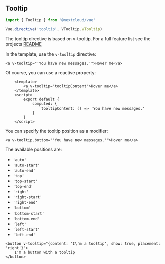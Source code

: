 ## Tooltip

```js static
import { Tooltip } from '@nextcloud/vue'

Vue.directive('tooltip', VTooltip.VTooltip)
```

The tooltip directive is based on v-tooltip. For a full feature list see the projects [README](https://github.com/Akryum/v-tooltip/blob/master/README.md#directive)

In the template, use the `v-tooltip` directive:

```vue
<a v-tooltip="'You have new messages.'">Hover me</a>
```

Of course, you can use a reactive property:

```vue
    <template>
        <a v-tooltip="tooltipContent">Hover me</a>
    </template>
    <script>
        export default {
            computed: {
                tooltipContent: () => 'You have new messages.'
            }
        }
    </script>
```

You can specify the tooltip position as a modifier:

```vue
<a v-tooltip.bottom="'You have new messages.'">Hover me</a>
```
The available positions are:
 - `'auto'`
 - `'auto-start'`
 - `'auto-end'`
 - `'top'`
 - `'top-start'`
 - `'top-end'`
 - `'right'`
 - `'right-start'`
 - `'right-end'`
 - `'bottom'`
 - `'bottom-start'`
 - `'bottom-end'`
 - `'left'`
 - `'left-start'`
 - `'left-end'`

```vue
<button v-tooltip="{content: 'I\'m a tooltip', show: true, placement: 'right'}">
    I'm a button with a tooltip
</button>
```
